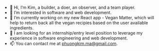 - 👋 Hi, I’m Kim, a builder, a doer, an observer, and a team player.
- 👀 I’m interested in software and web development. 
- 🌱 I’m currently working on my new React app - Vegan Matter, which will help to return back all the vegan recipies based on the user available ingredients.
- 💞️ I am looking for an internship/entry level position to leverage my experience in software engineering and web development.
- 📫 You can contact me at phuongkim.ma@gmail.com.



<!---
mKimp/mKimp is a ✨ special ✨ repository because its `README.md` (this file) appears on your GitHub profile.
You can click the Preview link to take a look at your changes.
--->
